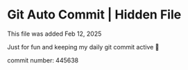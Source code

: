 # Git Auto Commit | Hidden File

This file was added Feb 12, 2025

Just for fun and keeping my daily git commit active 🤪

commit number: 445638
